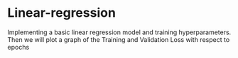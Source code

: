 # Linear-regression
Implementing a basic linear regression model and training hyperparameters. Then we will plot a graph of the Training and Validation Loss with respect to epochs
